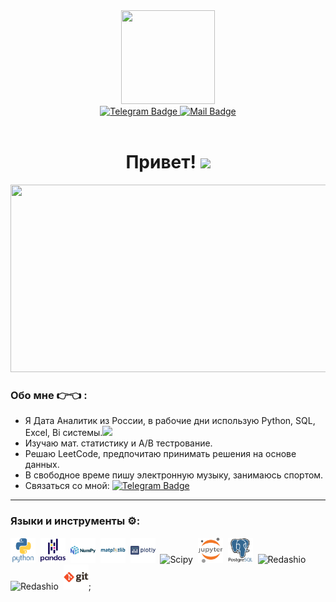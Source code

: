 <div id="header" align="center">
  <img src="https://media0.giphy.com/media/v1.Y2lkPTc5MGI3NjExdGJqcTY0OHlrNmtob3p0eDRrcHU0aHgwZnBjc2kxMXp2aWt0YXd0ZSZlcD12MV9pbnRlcm5hbF9naWZfYnlfaWQmY3Q9cw/XGDJ1ExcBfvzYdBGbi/giphy.gif" width="150" height="150">
  <div id="badges">
    <a href="https://t.me/danyaaynadd">
      <img src="https://img.shields.io/badge/Telegram-blue?logo=telegram&logoColor=white&style=for-the-badge" alt="Telegram Badge"/>
    </a>
    <a href="d4nilashashin@yandex.ru">
      <img src="https://img.shields.io/badge/Mail-red?logo=mail&logoColor=white&style=for-the-badge" alt="Mail Badge"/>
    </a>
  </div>
    <div id="badges">
      <img src="https://komarev.com/ghpvc/?username=ShashinDanila&style=flat-square&color=blue" alt=""/>
    </div>
</div >
  
<h1 id="header" align="center">Привет!
<img src="https://github.com/blackcater/blackcater/raw/main/images/Hi.gif" height="32"/></h1>
<div align="center">
  <img src="https://media2.giphy.com/media/v1.Y2lkPTc5MGI3NjExd284Z2RqNjd1cnFyemhvbmlpM2FvdmlkejV1MjBycHg0ZnF4M2J1aSZlcD12MV9pbnRlcm5hbF9naWZfYnlfaWQmY3Q9Zw/BemKqR9RDK4V2/giphy.gif" width="600" height="300"/>
</div>

### Обо мне :point_right::point_left: :

- Я Дата Аналитик  из России, в рабочие дни использую Python, SQL, Excel, Bi системы.<img src="https://media2.giphy.com/media/v1.Y2lkPTc5MGI3NjExdmd2ODgweWJseTNsaTQ3YTBhb3NmZW1wdHdlMWQxYTlueGI3bXQ4bSZlcD12MV9pbnRlcm5hbF9naWZfYnlfaWQmY3Q9cw/MBCodZbEhb2jSNUZNd/giphy.gif" width="35">
- Изучаю мат. статистику и A/B тестрование.
- Решаю LeetCode, предпочитаю принимать решения на основе данных.
- В свободное време пишу электронную музыку, занимаюсь спортом.
- Связаться со мной: [![Telegram Badge](https://img.shields.io/badge/Telegram-blue?logo=telegram&logoColor=white&style=for-the-badge)](https://t.me/danyaaynadd)

---

### Языки и инструменты :gear::
<div>

  <img src="https://github.com/devicons/devicon/blob/master/icons/python/python-original-wordmark.svg" title="Python"  alt="Python" width="40" height="40"/>&nbsp;
  <img src="https://github.com/devicons/devicon/blob/master/icons/pandas/pandas-original-wordmark.svg" title="Pandas" alt="Pandas" width="40" height="40"/>&nbsp;
  <img src="https://github.com/devicons/devicon/blob/master/icons/numpy/numpy-original-wordmark.svg" title="Numpy" alt="Numpy" width="40" height="40"/>&nbsp;
  <img src="https://github.com/devicons/devicon/blob/master/icons/matplotlib/matplotlib-original-wordmark.svg" title="Matplotlib" alt="Matplotlib" width="40" height="40"/>&nbsp;
  <img src="https://github.com/devicons/devicon/blob/master/icons/plotly/plotly-original-wordmark.svg" title="Plotly" alt="Plotly" width="40" height="40"/>&nbsp;
  <img src="https://github.com/scipy/scipy.org/blob/main/static/images/logo.svg" title="Scipy" alt="Scipy" width="40" height="40"/>&nbsp;
  <img src="https://github.com/devicons/devicon/blob/master/icons/jupyter/jupyter-original-wordmark.svg" title="Jupyter" alt="Jupyter" width="40" height="40"/>&nbsp;
  <img src="https://github.com/devicons/devicon/blob/master/icons/postgresql/postgresql-original-wordmark.svg" title="Postgresql" alt="Postgresql" width="40" height="40"/>&nbsp;
  <img src="https://www.vectorlogo.zone/logos/redashio/redashio-ar21.svg" title="Redashio" alt="Redashio" width="40" height="40"/>&nbsp;
  <img src="https://www.vectorlogo.zone/logos/redashio/redashio-ar21.svg" title="Redashio" alt="Redashio" width="40" height="40"/>&nbsp;
  <img src="https://github.com/devicons/devicon/blob/master/icons/git/git-original-wordmark.svg" title="Git" alt="Git" width="40" height="40"/>;
</div>


